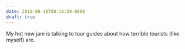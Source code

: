 ```yaml
---
date: 2018-08-18T08:16:59-0600
draft: true
---
```




My hot new jam is talking to tour guides about how terrible tourists (like myself) are.



